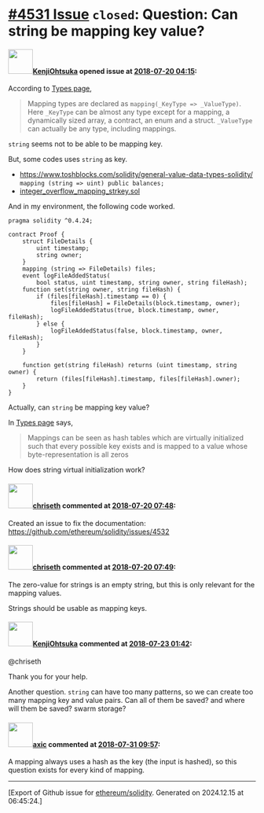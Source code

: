 # [\#4531 Issue](https://github.com/ethereum/solidity/issues/4531) `closed`: Question: Can string be mapping key value?

#### <img src="https://avatars.githubusercontent.com/u/1572810?u=d9cbba0c765d1125dc6bfa51c9ed462296f37a3b&v=4" width="50">[KenjiOhtsuka](https://github.com/KenjiOhtsuka) opened issue at [2018-07-20 04:15](https://github.com/ethereum/solidity/issues/4531):

According to [Types page](https://solidity.readthedocs.io/en/latest/types.html),

> Mapping types are declared as `mapping(_KeyType => _ValueType)`. Here `_KeyType` can be almost any type except for a mapping, a dynamically sized array, a contract, an enum and a struct. `_ValueType` can actually be any type, including mappings.

`string` seems not to be able to be mapping key.

But, some codes uses `string` as key.

* https://www.toshblocks.com/solidity/general-value-data-types-solidity/
    `mapping (string => uint) public balances;`
* [integer_overflow_mapping_strkey.sol](https://github.com/trailofbits/manticore/blob/b184f4e91612a83d3bac294d2f5bf32ec2594958/tests/binaries/benchmark/integer_overflow_mapping_strkey.sol)

And in my environment, the following code worked.

```sollidity
pragma solidity ^0.4.24;

contract Proof {
    struct FileDetails {
        uint timestamp;
        string owner;
    }
    mapping (string => FileDetails) files;
    event logFileAddedStatus(
        bool status, uint timestamp, string owner, string fileHash);
    function set(string owner, string fileHash) {
        if (files[fileHash].timestamp == 0) {
            files[fileHash] = FileDetails(block.timestamp, owner);
            logFileAddedStatus(true, block.timestamp, owner, fileHash);
        } else {
            logFileAddedStatus(false, block.timestamp, owner, fileHash);
        }
    }

    function get(string fileHash) returns (uint timestamp, string owner) {
        return (files[fileHash].timestamp, files[fileHash].owner);
    }
}
```

Actually, can `string` be mapping key value?

In [Types page](https://solidity.readthedocs.io/en/latest/types.html) says,

> Mappings can be seen as hash tables which are virtually initialized such that every possible key exists and is mapped to a value whose byte-representation is all zeros

How does string virtual initialization work?

#### <img src="https://avatars.githubusercontent.com/u/9073706?v=4" width="50">[chriseth](https://github.com/chriseth) commented at [2018-07-20 07:48](https://github.com/ethereum/solidity/issues/4531#issuecomment-406517716):

Created an issue to fix the documentation: https://github.com/ethereum/solidity/issues/4532

#### <img src="https://avatars.githubusercontent.com/u/9073706?v=4" width="50">[chriseth](https://github.com/chriseth) commented at [2018-07-20 07:49](https://github.com/ethereum/solidity/issues/4531#issuecomment-406517920):

The zero-value for strings is an empty string, but this is only relevant for the mapping values.

Strings should be usable as mapping keys.

#### <img src="https://avatars.githubusercontent.com/u/1572810?u=d9cbba0c765d1125dc6bfa51c9ed462296f37a3b&v=4" width="50">[KenjiOhtsuka](https://github.com/KenjiOhtsuka) commented at [2018-07-23 01:42](https://github.com/ethereum/solidity/issues/4531#issuecomment-406915725):

@chriseth 

Thank you for your help.

Another question.
`string` can have too many patterns, so we can create too many mapping key and value pairs.
Can all of them be saved? and where will them be saved? swarm storage?

#### <img src="https://avatars.githubusercontent.com/u/20340?v=4" width="50">[axic](https://github.com/axic) commented at [2018-07-31 09:57](https://github.com/ethereum/solidity/issues/4531#issuecomment-409165266):

A mapping always uses a hash as the key (the input is hashed), so this question exists for every kind of mapping.


-------------------------------------------------------------------------------



[Export of Github issue for [ethereum/solidity](https://github.com/ethereum/solidity). Generated on 2024.12.15 at 06:45:24.]
